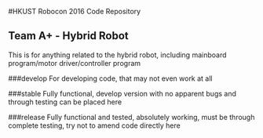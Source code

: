#HKUST Robocon 2016 Code Repository
## Team A+ - Hybrid Robot
This is for anything related to the hybrid robot, including mainboard program/motor driver/controller program

###develop
For developing code, that may not even work at all

###stable
Fully functional, develop version with no apparent bugs and through testing can be placed here

###release
Fully functional and tested, absolutely working, must be through complete testing, try not to amend code directly here